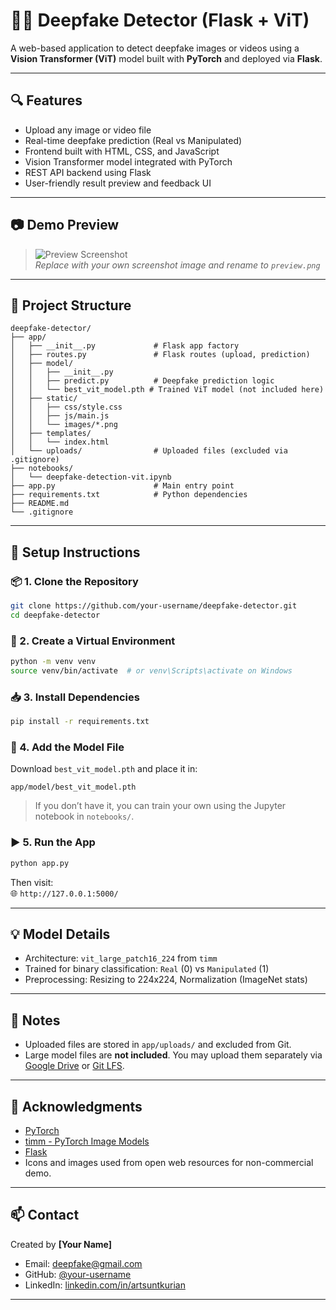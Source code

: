 # 🕵️‍♂️ Deepfake Detector (Flask + ViT)

A web-based application to detect deepfake images or videos using a **Vision Transformer (ViT)** model built with **PyTorch** and deployed via **Flask**.

---

## 🔍 Features

- Upload any image or video file
- Real-time deepfake prediction (Real vs Manipulated)
- Frontend built with HTML, CSS, and JavaScript
- Vision Transformer model integrated with PyTorch
- REST API backend using Flask
- User-friendly result preview and feedback UI

---

## 📷 Demo Preview

> ![Preview Screenshot](preview.png)  
> _Replace with your own screenshot image and rename to `preview.png`_

---

## 📁 Project Structure

```
deepfake-detector/
├── app/
│   ├── __init__.py             # Flask app factory
│   ├── routes.py               # Flask routes (upload, prediction)
│   ├── model/
│   │   ├── __init__.py
│   │   ├── predict.py          # Deepfake prediction logic
│   │   └── best_vit_model.pth # Trained ViT model (not included here)
│   ├── static/
│   │   ├── css/style.css
│   │   ├── js/main.js
│   │   └── images/*.png
│   ├── templates/
│   │   └── index.html
│   └── uploads/                # Uploaded files (excluded via .gitignore)
├── notebooks/
│   └── deepfake-detection-vit.ipynb
├── app.py                      # Main entry point
├── requirements.txt            # Python dependencies
├── README.md
└── .gitignore
```

---

## 🚀 Setup Instructions

### 📦 1. Clone the Repository

```bash
git clone https://github.com/your-username/deepfake-detector.git
cd deepfake-detector
```

### 🐍 2. Create a Virtual Environment

```bash
python -m venv venv
source venv/bin/activate  # or venv\Scripts\activate on Windows
```

### 📥 3. Install Dependencies

```bash
pip install -r requirements.txt
```

### 🤖 4. Add the Model File

Download `best_vit_model.pth` and place it in:

```
app/model/best_vit_model.pth
```

> If you don’t have it, you can train your own using the Jupyter notebook in `notebooks/`.

### ▶️ 5. Run the App

```bash
python app.py
```

Then visit:  
🌐 `http://127.0.0.1:5000/`

---

## 💡 Model Details

- Architecture: `vit_large_patch16_224` from `timm`
- Trained for binary classification: `Real` (0) vs `Manipulated` (1)
- Preprocessing: Resizing to 224x224, Normalization (ImageNet stats)

---

## 📌 Notes

- Uploaded files are stored in `app/uploads/` and excluded from Git.
- Large model files are **not included**. You may upload them separately via [Google Drive](https://drive.google.com) or [Git LFS](https://git-lfs.com/).

---

## 🙌 Acknowledgments

- [PyTorch](https://pytorch.org/)
- [timm - PyTorch Image Models](https://github.com/rwightman/pytorch-image-models)
- [Flask](https://flask.palletsprojects.com/)
- Icons and images used from open web resources for non-commercial demo.

---

## 📫 Contact

Created by **[Your Name]**

- Email: deepfake@gmail.com
- GitHub: [@your-username](https://github.com/your-username)
- LinkedIn: [linkedin.com/in/artsuntkurian](https://linkedin.com/in/artsuntkurian)

---
